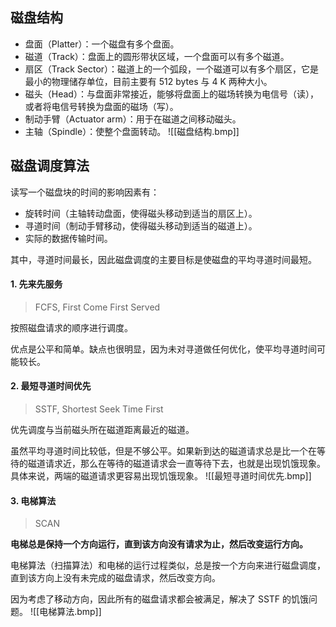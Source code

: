 ## 磁盘结构

- 盘面（Platter）：一个磁盘有多个盘面。
- 磁道（Track）：盘面上的圆形带状区域，一个盘面可以有多个磁道。
- 扇区（Track Sector）：磁道上的一个弧段，一个磁道可以有多个扇区，它是最小的物理储存单位，目前主要有 512 bytes 与 4 K 两种大小。
- 磁头（Head）：与盘面非常接近，能够将盘面上的磁场转换为电信号（读），或者将电信号转换为盘面的磁场（写）。
- 制动手臂（Actuator arm）：用于在磁道之间移动磁头。
- 主轴（Spindle）：使整个盘面转动。
  ![[磁盘结构.bmp]]

## 磁盘调度算法

读写一个磁盘块的时间的影响因素有：

- 旋转时间（主轴转动盘面，使得磁头移动到适当的扇区上）。
- 寻道时间（制动手臂移动，使得磁头移动到适当的磁道上）。
- 实际的数据传输时间。

其中，寻道时间最长，因此磁盘调度的主要目标是使磁盘的平均寻道时间最短。

#### 1. 先来先服务

> FCFS, First Come First Served

按照磁盘请求的顺序进行调度。

优点是公平和简单。缺点也很明显，因为未对寻道做任何优化，使平均寻道时间可能较长。

#### 2. 最短寻道时间优先

> SSTF, Shortest Seek Time First

优先调度与当前磁头所在磁道距离最近的磁道。

虽然平均寻道时间比较低，但是不够公平。如果新到达的磁道请求总是比一个在等待的磁道请求近，那么在等待的磁道请求会一直等待下去，也就是出现饥饿现象。具体来说，两端的磁道请求更容易出现饥饿现象。
![[最短寻道时间优先.bmp]]

#### 3. 电梯算法

> SCAN

**电梯总是保持一个方向运行，直到该方向没有请求为止，然后改变运行方向。**

电梯算法（扫描算法）和电梯的运行过程类似，总是按一个方向来进行磁盘调度，直到该方向上没有未完成的磁盘请求，然后改变方向。

因为考虑了移动方向，因此所有的磁盘请求都会被满足，解决了 SSTF 的饥饿问题。
![[电梯算法.bmp]]
